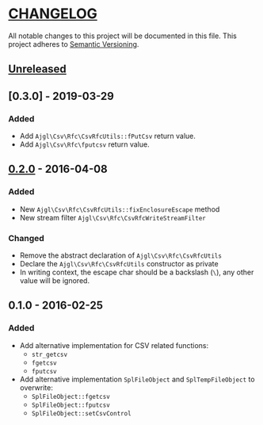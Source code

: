 # [CHANGELOG](http://keepachangelog.com/)
All notable changes to this project will be documented in this file.
This project adheres to [Semantic Versioning](http://semver.org/).

## [Unreleased]

## [0.3.0] - 2019-03-29
### Added
- Add `Ajgl\Csv\Rfc\CsvRfcUtils::fPutCsv` return value.
- Add `Ajgl\Csv\Rfc\fputcsv` return value.

## [0.2.0] - 2016-04-08
### Added
- New `Ajgl\Csv\Rfc\CsvRfcUtils::fixEnclosureEscape` method
- New stream filter `Ajgl\Csv\Rfc\CsvRfcWriteStreamFilter`

### Changed
- Remove the abstract declaration of `Ajgl\Csv\Rfc\CsvRfcUtils`
- Declare the `Ajgl\Csv\Rfc\CsvRfcUtils` constructor as private
- In writing context, the escape char should be a backslash (`\`), any other value will be ignored.

## 0.1.0 - 2016-02-25
### Added
- Add alternative implementation for CSV related functions:
  - `str_getcsv`
  - `fgetcsv`
  - `fputcsv`
- Add alternative implementation `SplFileObject` and `SplTempFileObject` to overwrite:
  - `SplFileObject::fgetcsv`
  - `SplFileObject::fputcsv`
  - `SplFileObject::setCsvControl`

[unreleased]: https://github.com/ajgarlag/AjglCsvRfc/compare/0.2.0...master
[0.2.0]: https://github.com/ajgarlag/AjglCsvRfc/compare/0.1.0...0.2.0
